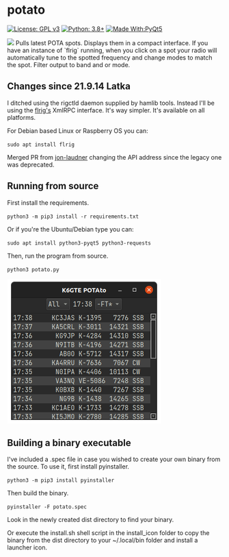 # potato

[![License: GPL v3](https://img.shields.io/badge/License-GPLv3-blue.svg)](https://www.gnu.org/licenses/gpl-3.0)  [![Python: 3.8+](https://img.shields.io/badge/python-3.8+-blue.svg)](https://www.python.org/downloads/)  [![Made With:PyQt5](https://img.shields.io/badge/Made%20with-PyQt5-red)](https://pypi.org/project/PyQt5/)

<img src="https://github.com/mbridak/potato/raw/main/pic/potato.png" width="100"/>
Pulls latest POTA spots. Displays them in a compact interface. If you have an instance of `flrig` running, when you click on a spot your radio will automatically tune to the spotted frequency and change modes to match the spot.   Filter output to band and or mode.

## Changes since 21.9.14 Latka

I ditched using the rigctld daemon supplied by hamlib tools. Instead I'll be using the [flrig's](http://w1hkj.com/files/flrig/) XmlRPC interface. It's way simpler. It's available on all platforms.

For Debian based Linux or Raspberry OS you can:

`sudo apt install flrig`

Merged PR from [jon-laudner](https://github.com/jon-laudner) changing the API address since the legacy one was deprecated.

## Running from source

First install the requirements.

`python3 -m pip3 install -r requirements.txt`

Or if you're the Ubuntu/Debian type you can:

`sudo apt install python3-pyqt5 python3-requests`

Then, run the program from source.

`python3 potato.py`

![screenshot](pic/screenshot.png)

## Building a binary executable

I've included a .spec file in case you wished to create your own binary from the source. To use it, first install pyinstaller.

`python3 -m pip3 install pyinstaller`

Then build the binary.

`pyinstaller -F potato.spec`

Look in the newly created dist directory to find your binary.

Or execute the install.sh shell script in the install_icon folder to copy the binary from the dist directory to your ~/.local/bin folder and install a launcher icon.
 